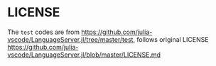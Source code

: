 # LICENSE

The `test` codes are from <https://github.com/julia-vscode/LanguageServer.jl/tree/master/test>, follows original LICENSE <https://github.com/julia-vscode/LanguageServer.jl/blob/master/LICENSE.md>
